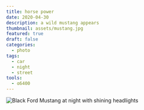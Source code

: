 ```yaml
---
title: horse power
date: 2020-04-30
description: a wild mustang appears
thumbnail: assets/mustang.jpg
featured: true
draft: false
categories: 
  - photo
tags:
  - car
  - night
  - street
tools:
  - ɑ6400
---
```


![Black Ford Mustang at night with shining headlights](assets/mustang.jpg "Ford Mustang")

